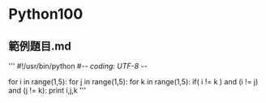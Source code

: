 # Python100
## 範例題目.md
'''
#!/usr/bin/python
#-*- coding: UTF-8 -*-
 
for i in range(1,5):
    for j in range(1,5):
        for k in range(1,5):
            if( i != k ) and (i != j) and (j != k):
                print i,j,k
'''
